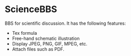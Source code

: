 ScienceBBS
==========

BBS for scientific discussion. It has the following features:

* Tex formula
* Free-hand schematic illustration
* Display JPEG, PNG, GIF, MPEG, etc.
* Attach files such as PDF.
